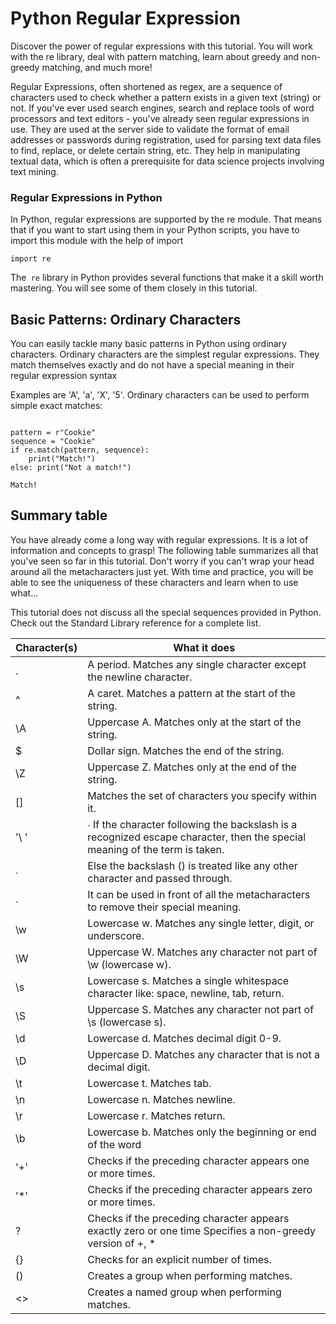 # Python Regular Expression
Discover the power of regular expressions with this tutorial. You will work with the re library, deal with pattern matching, learn about greedy and non-greedy matching, and much more!

Regular Expressions, often shortened as regex, are a sequence of characters used to check whether a pattern exists in a given text (string) or not. If you've ever used search engines, search and replace tools of word processors and text editors - you've already seen regular expressions in use. They are used at the server side to validate the format of email addresses or passwords during registration, used for parsing text data files to find, replace, or delete certain string, etc. They help in manipulating textual data, which is often a prerequisite for data science projects involving text mining.

### Regular Expressions in Python

In Python, regular expressions are supported by the re module. That means that if you want to start using them in your Python scripts, you have to import this module with the help of import

`import re`

The` re` library in Python provides several functions that make it a skill worth mastering. You will see some of them closely in this tutorial.

## Basic Patterns: Ordinary Characters
You can easily tackle many basic patterns in Python using ordinary characters. Ordinary characters are the simplest regular expressions. They match themselves exactly and do not have a special meaning in their regular expression syntax

Examples are 'A', 'a', 'X', '5'.
Ordinary characters can be used to perform simple exact matches:

```

pattern = r"Cookie"
sequence = "Cookie"
if re.match(pattern, sequence):
    print("Match!")
else: print("Not a match!")

```
`Match!`

## Summary table
You have already come a long way with regular expressions. It is a lot of information and concepts to grasp! The following table summarizes all that you've seen so far in this tutorial. Don't worry if you can't wrap your head around all the metacharacters just yet. With time and practice, you will be able to see the uniqueness of these characters and learn when to use what...

This tutorial does not discuss all the special sequences provided in Python. Check out the Standard Library reference for a complete list.


**Character(s)** |	**What it does**
-------------    |---------
.                |  A period. Matches any single character except the newline character.
^                |	A caret. Matches a pattern at the start of the string.
\A               |Uppercase A. Matches only at the start of the string.
$                 |Dollar sign. Matches the end of the string.
\Z                |Uppercase Z. Matches only at the end of the string.
[]               |Matches the set of characters you specify within it.
'\ '               |∙ If the character following the backslash is a recognized escape character, then the special meaning of the term is taken.
∙                 | Else the backslash () is treated like any other character and passed through.
∙             |It can be used in front of all the metacharacters to remove their special meaning.
\w              |Lowercase w. Matches any single letter, digit, or underscore.
\W             |Uppercase W. Matches any character not part of \w (lowercase w).
\s             |Lowercase s. Matches a single whitespace character like: space, newline, tab, return.
\S              |Uppercase S. Matches any character not part of \s (lowercase s).
\d              |Lowercase d. Matches decimal digit 0-9.
\D             |Uppercase D. Matches any character that is not a decimal digit.
\t         |Lowercase t. Matches tab.
\n          |Lowercase n. Matches newline.
\r            |Lowercase r. Matches return.
\b              |Lowercase b. Matches only the beginning or end of the word
'+'            |Checks if the preceding character appears one or more times.
'*'            |	Checks if the preceding character appears zero or more times.
?       | Checks if the preceding character appears exactly zero or one time Specifies a non-greedy version of +, *
{}     |Checks for an explicit number of times.
()      |	Creates a group when performing matches.
<>           |Creates a named group when performing matches.










